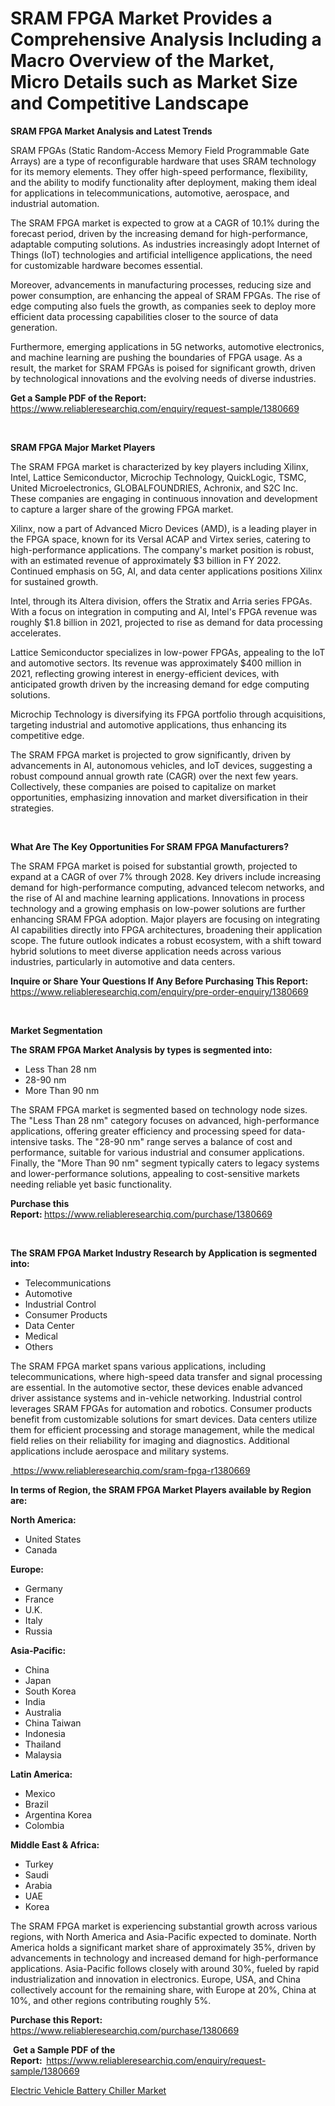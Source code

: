 <p><h1>SRAM FPGA Market Provides a Comprehensive Analysis Including a Macro Overview of the Market, Micro Details such as Market Size and Competitive Landscape</h1></p><p><strong>SRAM FPGA Market Analysis and Latest Trends</strong></p>
<p><p>SRAM FPGAs (Static Random-Access Memory Field Programmable Gate Arrays) are a type of reconfigurable hardware that uses SRAM technology for its memory elements. They offer high-speed performance, flexibility, and the ability to modify functionality after deployment, making them ideal for applications in telecommunications, automotive, aerospace, and industrial automation.</p><p>The SRAM FPGA market is expected to grow at a CAGR of 10.1% during the forecast period, driven by the increasing demand for high-performance, adaptable computing solutions. As industries increasingly adopt Internet of Things (IoT) technologies and artificial intelligence applications, the need for customizable hardware becomes essential. </p><p>Moreover, advancements in manufacturing processes, reducing size and power consumption, are enhancing the appeal of SRAM FPGAs. The rise of edge computing also fuels the growth, as companies seek to deploy more efficient data processing capabilities closer to the source of data generation. </p><p>Furthermore, emerging applications in 5G networks, automotive electronics, and machine learning are pushing the boundaries of FPGA usage. As a result, the market for SRAM FPGAs is poised for significant growth, driven by technological innovations and the evolving needs of diverse industries.</p></p>
<p><strong>Get a Sample PDF of the Report:&nbsp;</strong> <a href="https://www.reliableresearchiq.com/enquiry/request-sample/1380669?utm_campaign=2247&utm_medium=2&utm_source=Github&utm_content=ia&utm_term=28022025&utm_id=sram-fpga">https://www.reliableresearchiq.com/enquiry/request-sample/1380669</a></p>
<p>&nbsp;</p>
<p><strong>SRAM FPGA Major Market Players</strong></p>
<p><p>The SRAM FPGA market is characterized by key players including Xilinx, Intel, Lattice Semiconductor, Microchip Technology, QuickLogic, TSMC, United Microelectronics, GLOBALFOUNDRIES, Achronix, and S2C Inc. These companies are engaging in continuous innovation and development to capture a larger share of the growing FPGA market.</p><p>Xilinx, now a part of Advanced Micro Devices (AMD), is a leading player in the FPGA space, known for its Versal ACAP and Virtex series, catering to high-performance applications. The company's market position is robust, with an estimated revenue of approximately $3 billion in FY 2022. Continued emphasis on 5G, AI, and data center applications positions Xilinx for sustained growth.</p><p>Intel, through its Altera division, offers the Stratix and Arria series FPGAs. With a focus on integration in computing and AI, Intel's FPGA revenue was roughly $1.8 billion in 2021, projected to rise as demand for data processing accelerates.</p><p>Lattice Semiconductor specializes in low-power FPGAs, appealing to the IoT and automotive sectors. Its revenue was approximately $400 million in 2021, reflecting growing interest in energy-efficient devices, with anticipated growth driven by the increasing demand for edge computing solutions.</p><p>Microchip Technology is diversifying its FPGA portfolio through acquisitions, targeting industrial and automotive applications, thus enhancing its competitive edge. </p><p>The SRAM FPGA market is projected to grow significantly, driven by advancements in AI, autonomous vehicles, and IoT devices, suggesting a robust compound annual growth rate (CAGR) over the next few years. Collectively, these companies are poised to capitalize on market opportunities, emphasizing innovation and market diversification in their strategies.</p></p>
<p>&nbsp;</p>
<p><strong>What Are The Key Opportunities For SRAM FPGA Manufacturers?</strong></p>
<p><p>The SRAM FPGA market is poised for substantial growth, projected to expand at a CAGR of over 7% through 2028. Key drivers include increasing demand for high-performance computing, advanced telecom networks, and the rise of AI and machine learning applications. Innovations in process technology and a growing emphasis on low-power solutions are further enhancing SRAM FPGA adoption. Major players are focusing on integrating AI capabilities directly into FPGA architectures, broadening their application scope. The future outlook indicates a robust ecosystem, with a shift toward hybrid solutions to meet diverse application needs across various industries, particularly in automotive and data centers.</p></p>
<p><strong>Inquire or Share Your Questions If Any Before Purchasing This Report:</strong> <a href="https://www.reliableresearchiq.com/enquiry/pre-order-enquiry/1380669?utm_campaign=2247&utm_medium=2&utm_source=Github&utm_content=ia&utm_term=28022025&utm_id=sram-fpga">https://www.reliableresearchiq.com/enquiry/pre-order-enquiry/1380669</a></p>
<p>&nbsp;</p>
<p><strong>Market Segmentation</strong></p>
<p><strong>The SRAM FPGA Market Analysis by types is segmented into:</strong></p>
<p><ul><li>Less Than 28 nm</li><li>28-90 nm</li><li>More Than 90 nm</li></ul></p>
<p><p>The SRAM FPGA market is segmented based on technology node sizes. The "Less Than 28 nm" category focuses on advanced, high-performance applications, offering greater efficiency and processing speed for data-intensive tasks. The "28-90 nm" range serves a balance of cost and performance, suitable for various industrial and consumer applications. Finally, the "More Than 90 nm" segment typically caters to legacy systems and lower-performance solutions, appealing to cost-sensitive markets needing reliable yet basic functionality.</p></p>
<p><strong>Purchase this Report:&nbsp;</strong><a href="https://www.reliableresearchiq.com/purchase/1380669?utm_campaign=2247&utm_medium=2&utm_source=Github&utm_content=ia&utm_term=28022025&utm_id=sram-fpga">https://www.reliableresearchiq.com/purchase/1380669</a></p>
<p>&nbsp;</p>
<p><strong>The SRAM FPGA Market Industry Research by Application is segmented into:</strong></p>
<p><ul><li>Telecommunications</li><li>Automotive</li><li>Industrial Control</li><li>Consumer Products</li><li>Data Center</li><li>Medical</li><li>Others</li></ul></p>
<p><p>The SRAM FPGA market spans various applications, including telecommunications, where high-speed data transfer and signal processing are essential. In the automotive sector, these devices enable advanced driver assistance systems and in-vehicle networking. Industrial control leverages SRAM FPGAs for automation and robotics. Consumer products benefit from customizable solutions for smart devices. Data centers utilize them for efficient processing and storage management, while the medical field relies on their reliability for imaging and diagnostics. Additional applications include aerospace and military systems.</p></p>
<p><a href="https://www.reliableresearchiq.com/sram-fpga-r1380669?utm_campaign=2247&utm_medium=2&utm_source=Github&utm_content=ia&utm_term=28022025&utm_id=sram-fpga">&nbsp;https://www.reliableresearchiq.com/sram-fpga-r1380669</a></p>
<p><strong>In terms of Region, the SRAM FPGA Market Players available by Region are:</strong></p>
<p>
    <p> <strong> North America: </strong>
        <ul>
            <li>United States</li>
            <li>Canada</li>
        </ul>
        </p> 
    <p> <strong> Europe: </strong>
        <ul>
            <li>Germany</li>
            <li>France</li>
            <li>U.K.</li>
            <li>Italy</li>
            <li>Russia</li>
        </ul>
        </p> 
    <p> <strong> Asia-Pacific: </strong>
        <ul>
            <li>China</li>
            <li>Japan</li>
            <li>South Korea</li>
            <li>India</li>
            <li>Australia</li>
            <li>China Taiwan</li>
            <li>Indonesia</li>
            <li>Thailand</li>
            <li>Malaysia</li>
        </ul>
        </p> 
    <p> <strong> Latin America: </strong>
        <ul>
            <li>Mexico</li>
            <li>Brazil</li>
            <li>Argentina Korea</li>
            <li>Colombia</li>
        </ul>
        </p> 
    <p> <strong> Middle East & Africa: </strong>
        <ul>
            <li>Turkey</li>
            <li>Saudi</li>
            <li>Arabia</li>
            <li>UAE</li>
            <li>Korea</li>
        </ul>
    </p>
    </p>
<p><p>The SRAM FPGA market is experiencing substantial growth across various regions, with North America and Asia-Pacific expected to dominate. North America holds a significant market share of approximately 35%, driven by advancements in technology and increased demand for high-performance applications. Asia-Pacific follows closely with around 30%, fueled by rapid industrialization and innovation in electronics. Europe, USA, and China collectively account for the remaining share, with Europe at 20%, China at 10%, and other regions contributing roughly 5%.</p></p>
<p><strong>Purchase this Report: </strong><a href="https://www.reliableresearchiq.com/purchase/1380669?utm_campaign=2247&utm_medium=2&utm_source=Github&utm_content=ia&utm_term=28022025&utm_id=sram-fpga">https://www.reliableresearchiq.com/purchase/1380669</a></p>
<p>&nbsp;<strong>Get a Sample PDF of the Report:&nbsp;&nbsp;</strong><a href="https://www.reliableresearchiq.com/enquiry/request-sample/1380669?utm_campaign=2247&utm_medium=2&utm_source=Github&utm_content=ia&utm_term=28022025&utm_id=sram-fpga">https://www.reliableresearchiq.com/enquiry/request-sample/1380669</a></p>
<p><strong></strong></p>
<p><p><a href="https://github.com/lalolatiot/Market-Research-Report-List-1/blob/main/electric-vehicle-battery-chiller-market.md?utm_campaign=2247&utm_medium=2&utm_source=Github&utm_content=ia&utm_term=28022025&utm_id=sram-fpga">Electric Vehicle Battery Chiller Market</a></p></p>